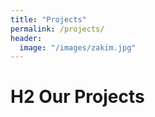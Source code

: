 ```yaml
---
title: "Projects"
permalink: /projects/
header:
  image: "/images/zakim.jpg"
---
```


# H2 Our Projects
